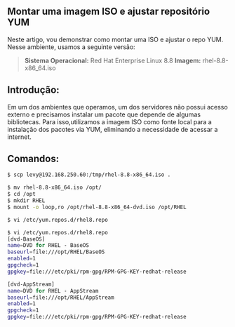 ## Montar uma imagem ISO e ajustar repositório YUM

Neste artigo, vou demonstrar como montar uma ISO e ajustar o repo YUM.
Nesse ambiente, usamos a seguinte versão:

> **Sistema Operacional:** Red Hat Enterprise Linux 8.8
> **Imagem:** rhel-8.8-x86_64.iso

## Introdução:
Em um dos ambientes que operamos, um dos servidores não possui acesso externo e precisamos instalar um pacote que depende de algumas bibliotecas. Para isso,utilizamos a imagem ISO como fonte local para a instalação dos pacotes via YUM, eliminando a necessidade de acessar a internet.

## Comandos:
```bash
$ scp levy@192.168.250.60:/tmp/rhel-8.8-x86_64.iso .
```
```bash
$ mv rhel-8.8-x86_64.iso /opt/
$ cd /opt
$ mkdir RHEL
$ mount -o loop,ro /opt/rhel-8.8-x86_64-dvd.iso /opt/RHEL
```
```bash
$ vi /etc/yum.repos.d/rhel8.repo
```
```bash
$ vi /etc/yum.repos.d/rhel8.repo
[dvd-BaseOS]
name=DVD for RHEL - BaseOS
baseurl=file:///opt/RHEL/BaseOS
enabled=1
gpgcheck=1
gpgkey=file:///etc/pki/rpm-gpg/RPM-GPG-KEY-redhat-release

[dvd-AppStream]
name=DVD for RHEL - AppStream
baseurl=file:///opt/RHEL/AppStream
enabled=1
gpgcheck=1
gpgkey=file:///etc/pki/rpm-gpg/RPM-GPG-KEY-redhat-release
```
